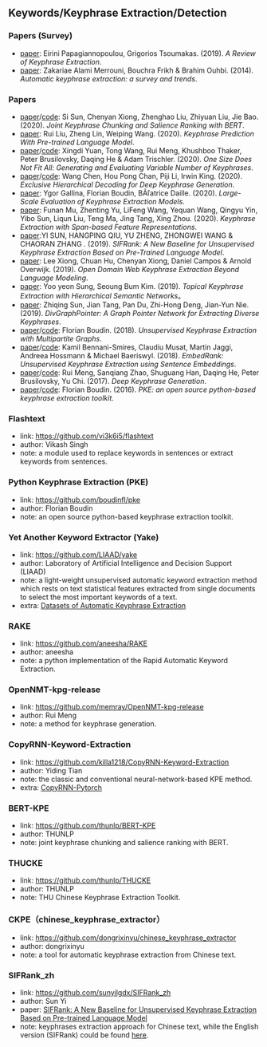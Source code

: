 ## **Keywords/Keyphrase Extraction/Detection**

### Papers (Survey)
  * [paper](https://arxiv.org/pdf/1905.05044.pdf): Eirini Papagiannopoulou, Grigorios Tsoumakas. (2019). *A Review of Keyphrase Extraction*.
  * [paper](https://link.springer.com/article/10.1007/s10844-019-00558-9): Zakariae Alami Merrouni, Bouchra Frikh & Brahim Ouhbi. (2014). *Automatic keyphrase extraction: a survey and trends*.
  
### Papers
  * [paper](https://arxiv.org/abs/2004.13639v1)/[code](https://github.com/thunlp/BERT-KPE): Si Sun, Chenyan Xiong, Zhenghao Liu, Zhiyuan Liu, Jie Bao. (2020). *Joint Keyphrase Chunking and Salience Ranking with BERT*.
  * [paper](https://arxiv.org/pdf/2004.10462.pdf): Rui Liu, Zheng Lin, Weiping Wang. (2020). *Keyphrase Prediction With Pre-trained Language Model*.
  * [paper](https://arxiv.org/pdf/1810.05241.pdf)/[code](https://github.com/memray/OpenNMT-kpg-release): Xingdi Yuan, Tong Wang, Rui Meng, Khushboo Thaker, Peter Brusilovsky, Daqing He & Adam Trischler. (2020). *One Size Does Not Fit All: Generating and Evaluating Variable Number of Keyphrases*.
  * [paper](https://arxiv.org/abs/2004.08511v1)/[code](https://github.com/Chen-Wang-CUHK/ExHiRD-DKG): Wang Chen, Hou Pong Chan, Piji Li, Irwin King. (2020). *Exclusive Hierarchical Decoding for Deep Keyphrase Generation*.
  * [paper](https://arxiv.org/pdf/2003.04628v1.pdf): Ygor Gallina, Florian Boudin, BÃľatrice Daille. (2020). *Large-Scale Evaluation of Keyphrase Extraction Models*.
  * [paper](https://arxiv.org/pdf/2002.05407.pdf): Funan Mu, Zhenting Yu, LiFeng Wang, Yequan Wang, Qingyu Yin, Yibo Sun, Liqun Liu, Teng Ma, Jing Tang, Xing Zhou. (2020). *Keyphrase Extraction with Span-based Feature Representations*.
  * [paper](https://www.researchgate.net/publication/338492831_SIFRank_A_New_Baseline_for_Unsupervised_Keyphrase_Extraction_Based_on_Pre-trained_Language_Model):YI SUN, HANGPING QIU, YU ZHENG, ZHONGWEI WANG & CHAORAN ZHANG . (2019). *SIFRank: A New Baseline for Unsupervised Keyphrase Extraction Based on Pre-Trained Language Model*.
  * [paper](https://www.aclweb.org/anthology/D19-1521/): Lee Xiong, Chuan Hu, Chenyan Xiong, Daniel Campos & Arnold Overwijk. (2019). *Open Domain Web Keyphrase Extraction Beyond Language Modeling*.
  * [paper](https://arxiv.org/pdf/1910.07848.pdf): Yoo yeon Sung, Seoung Bum Kim. (2019). *Topical Keyphrase Extraction with Hierarchical Semantic Networks*。
  * [paper](https://arxiv.org/pdf/1905.07689.pdf): Zhiqing Sun, Jian Tang, Pan Du, Zhi-Hong Deng, Jian-Yun Nie. (2019). *DivGraphPointer: A Graph Pointer Network for Extracting Diverse Keyphrases*.
  * [paper](https://arxiv.org/pdf/1803.08721.pdf)/[code](https://github.com/boudinfl/pke): Florian Boudin. (2018). *Unsupervised Keyphrase Extraction with Multipartite Graphs*.
  * [paper](https://arxiv.org/pdf/1801.04470v1.pdf)/[code](https://github.com/swisscom/ai-research-keyphrase-extraction): Kamil Bennani-Smires, Claudiu Musat, Martin Jaggi, Andreea Hossmann & Michael Baeriswyl. (2018). *EmbedRank: Unsupervised Keyphrase Extraction using Sentence Embeddings*.
  * [paper](https://arxiv.org/pdf/1704.06879.pdf)/[code](https://github.com/memray/OpenNMT-kpg-release): Rui Meng, Sanqiang Zhao, Shuguang Han, Daqing He, Peter Brusilovsky, Yu Chi. (2017). *Deep Keyphrase Generation*.
  * [paper](https://www.aclweb.org/anthology/C16-2015.pdf)/[code](https://github.com/boudinfl/pke): Florian Boudin. (2016). *PKE: an open source python-based keyphrase extraction toolkit*.

### Flashtext
  * link: https://github.com/vi3k6i5/flashtext
  * author: Vikash Singh
  * note: a module used to replace keywords in sentences or extract keywords from sentences.
  
### Python Keyphrase Extraction (PKE)
  * link: https://github.com/boudinfl/pke
  * author: Florian Boudin 
  * note: an open source python-based keyphrase extraction toolkit.

 ### Yet Another Keyword Extractor (Yake)
  * link: https://github.com/LIAAD/yake
  * author: Laboratory of Artificial Intelligence and Decision Support (LIAAD)
  * note: a light-weight unsupervised automatic keyword extraction method which rests on text statistical features extracted from single documents to select the most important keywords of a text.
  * extra: [Datasets of Automatic Keyphrase Extraction](https://github.com/LIAAD/KeywordExtractor-Datasets)
  
### RAKE
  * link: https://github.com/aneesha/RAKE
  * author: aneesha
  * note: a python implementation of the Rapid Automatic Keyword Extraction.

### OpenNMT-kpg-release
  * link: https://github.com/memray/OpenNMT-kpg-release
  * author: Rui Meng
  * note: a method for keyphrase generation.

### CopyRNN-Keyword-Extraction
  * link: https://github.com/killa1218/CopyRNN-Keyword-Extraction
  * author: Yiding Tian
  * note: the classic and conventional neural-network-based KPE method.
  * extra: [CopyRNN-Pytorch](https://github.com/SunSiShining/CopyRNN-Pytorch)
  
### BERT-KPE
  * link: https://github.com/thunlp/BERT-KPE
  * author: THUNLP
  * note: joint keyphrase chunking and salience ranking with BERT.

### THUCKE
  * link: https://github.com/thunlp/THUCKE
  * author: THUNLP
  * note: THU Chinese Keyphrase Extraction Toolkit.

### CKPE（chinese_keyphrase_extractor）
  * link: https://github.com/dongrixinyu/chinese_keyphrase_extractor
  * author: dongrixinyu
  * note: a tool for automatic keyphrase extraction from Chinese text.

### SIFRank_zh
  * link: https://github.com/sunyilgdx/SIFRank_zh
  * author: Sun Yi
  * paper: [SIFRank: A New Baseline for Unsupervised Keyphrase Extraction Based on Pre-trained Language Model](https://ieeexplore.ieee.org/stamp/stamp.jsp?tp=&arnumber=8954611)
  * note: keyphrases extraction approach for Chinese text, while the English version (SIFRank) could be found [here](https://github.com/sunyilgdx/SIFRank).
